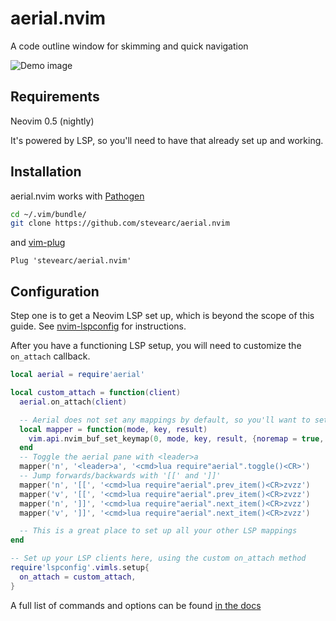 # aerial.nvim
A code outline window for skimming and quick navigation

![Demo image](https://user-images.githubusercontent.com/506791/94113785-46d26180-fdfc-11ea-84e5-0d8e5a9b3e8d.gif)

## Requirements
Neovim 0.5 (nightly)

It's powered by LSP, so you'll need to have that already set up and working.

## Installation
aerial.nvim works with [Pathogen](https://github.com/tpope/vim-pathogen)

```sh
cd ~/.vim/bundle/
git clone https://github.com/stevearc/aerial.nvim
```

and [vim-plug](https://github.com/junegunn/vim-plug)

```vim
Plug 'stevearc/aerial.nvim'
```

## Configuration

Step one is to get a Neovim LSP set up, which is beyond the scope of this guide.
See [nvim-lspconfig](https://github.com/neovim/nvim-lspconfig) for instructions.

After you have a functioning LSP setup, you will need to customize the
`on_attach` callback.

```lua
local aerial = require'aerial'

local custom_attach = function(client)
  aerial.on_attach(client)

  -- Aerial does not set any mappings by default, so you'll want to set some up
  local mapper = function(mode, key, result)
    vim.api.nvim_buf_set_keymap(0, mode, key, result, {noremap = true, silent = true})
  end
  -- Toggle the aerial pane with <leader>a
  mapper('n', '<leader>a', '<cmd>lua require"aerial".toggle()<CR>')
  -- Jump forwards/backwards with '[[' and ']]'
  mapper('n', '[[', '<cmd>lua require"aerial".prev_item()<CR>zvzz')
  mapper('v', '[[', '<cmd>lua require"aerial".prev_item()<CR>zvzz')
  mapper('n', ']]', '<cmd>lua require"aerial".next_item()<CR>zvzz')
  mapper('v', ']]', '<cmd>lua require"aerial".next_item()<CR>zvzz')

  -- This is a great place to set up all your other LSP mappings
end

-- Set up your LSP clients here, using the custom on_attach method
require'lspconfig'.vimls.setup{
  on_attach = custom_attach,
}
```

A full list of commands and options can be found [in the
docs](https://github.com/stevearc/aerial.nvim/blob/master/doc/aerial.txt)
